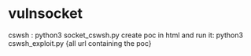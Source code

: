 # vulnsocket

cswsh : python3 socket_cswsh.py
create poc in html and run it:
python3 cswsh_exploit.py {all url containing the poc}
